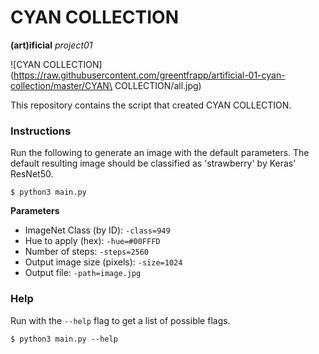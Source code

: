 # CYAN COLLECTION

**(art)ificial** *project01*

![CYAN COLLECTION](https://raw.githubusercontent.com/greentfrapp/artificial-01-cyan-collection/master/CYAN\ COLLECTION/all.jpg)

This repository contains the script that created CYAN COLLECTION.

### Instructions

Run the following to generate an image with the default parameters. The default resulting image should be classified as 'strawberry' by Keras' ResNet50.

```
$ python3 main.py
```

**Parameters**

- ImageNet Class (by ID): `-class=949`
- Hue to apply (hex): `-hue=#00FFFD`
- Number of steps: `-steps=2560`
- Output image size (pixels): `-size=1024`
- Output file: `-path=image.jpg`

### Help

Run with the `--help` flag to get a list of possible flags.

```
$ python3 main.py --help
```
